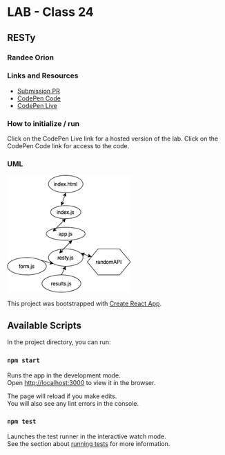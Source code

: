 # LAB - Class 24

## RESTy

### Randee Orion

### Links and Resources
- [Submission PR](</div>)
- [CodePen Code]()
- [CodePen Live]()

### How to initialize / run
Click on the CodePen Live link for a hosted version of the lab. 
Click on the CodePen Code link for access to the code. 

### UML
![UML](lab23UML.png)















This project was bootstrapped with [Create React App](https://github.com/facebook/create-react-app).

## Available Scripts

In the project directory, you can run:

### `npm start`

Runs the app in the development mode.<br />
Open [http://localhost:3000](http://localhost:3000) to view it in the browser.

The page will reload if you make edits.<br />
You will also see any lint errors in the console.

### `npm test`

Launches the test runner in the interactive watch mode.<br />
See the section about [running tests](https://facebook.github.io/create-react-app/docs/running-tests) for more information.


